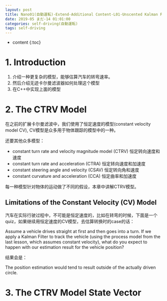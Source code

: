 ```yaml
---
layout: post
title: Nano01(自動運転)-Extend-Additional Content-L01-Unscented Kalman Filters无迹卡尔曼滤波
date: 2019-05 まだ-14 01:01:00
categories: self-driving(自動運転)
tags: self-driving
---
```

* content
{:toc}

# 1. Introduction

1. 介绍一种更复杂的模型，能够估算汽车的转弯速率。
2. 然后介绍无迹卡尔曼滤波器如何处理这个模型
3. 在C++中实现上面的模型

# 2. The CTRV Model

在之前的扩展卡尔曼滤波中，我们使用了恒定速度的模型(constant velocity model CV), CV模型是众多用于物体跟踪的模型中的一种。

还要其他众多模型：
- constant turn rate and velocity magnitude model (CTRV) 恒定转向速度和速度
- constant turn rate and acceleration (CTRA) 恒定转向速度和加速度
- constant steering angle and velocity (CSAV) 恒定转向角和速度
- constant curvature and acceleration (CCA) 恒定曲率和加速度

每一种模型针对物体的运动做了不同的假设，本章中讲解CTRV模型。

## Limitations of the Constant Velocity (CV) Model

汽车在实际行驶过程中，不可能是恒定速度的，比如在转弯的时候，下面是一个quiz，如果继续用恒定速度的CV模型，去估算转换时的case的话：

Assume a vehicle drives straight at first and then goes into a turn. If we apply a Kalman Filter to track the vehicle (using the process model from the last lesson, which assumes constant velocity), what do you expect to happen with our estimation result for the vehicle position?

结果会是：

The position estimation would tend to result outside of the actually driven circle. 

# 3. The CTRV Model State Vector

